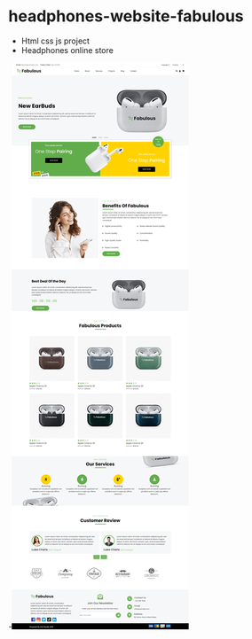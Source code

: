 # headphones-website-fabulous

- Html css js project
- Headphones online store 

-![preview img](/pri.png)
